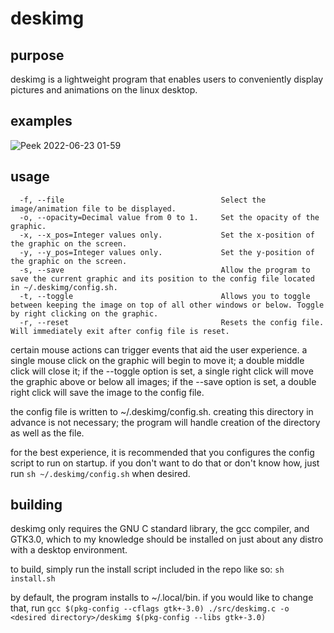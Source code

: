 # deskimg
## purpose
deskimg is a lightweight program that enables users to conveniently display pictures and animations on the linux desktop.

## examples
![Peek 2022-06-23 01-59](https://user-images.githubusercontent.com/59339739/175344013-24051e08-4eed-4719-8a31-9d6431bfeef5.gif)

## usage
```
  -f, --file                                   Select the image/animation file to be displayed.
  -o, --opacity=Decimal value from 0 to 1.     Set the opacity of the graphic.
  -x, --x_pos=Integer values only.             Set the x-position of the graphic on the screen.
  -y, --y_pos=Integer values only.             Set the y-position of the graphic on the screen.
  -s, --save                                   Allow the program to save the current graphic and its position to the config file located in ~/.deskimg/config.sh.
  -t, --toggle                                 Allows you to toggle between keeping the image on top of all other windows or below. Toggle by right clicking on the graphic.
  -r, --reset                                  Resets the config file. Will immediately exit after config file is reset.
```
certain mouse actions can trigger events that aid the user experience. a single mouse click on the graphic will begin to move it; a double middle click will close it; if the --toggle option is set, a single right click will move the graphic above or below all images; if the --save option is set, a double right click will save the image to the config file.

the config file is written to ~/.deskimg/config.sh. creating this directory in advance is not necessary; the program will handle creation of the directory as well as the file.

for the best experience, it is recommended that you configures the config script to run on startup. if you don't want to do that or don't know how, just run `sh ~/.deskimg/config.sh` when desired.

## building
deskimg only requires the GNU C standard library, the gcc compiler, and GTK3.0, which to my knowledge should be installed
on just about any distro with a desktop environment.

to build, simply run the install script included in the repo like so:
`sh install.sh`

by default, the program installs to ~/.local/bin. if you would like to change that, run
`gcc $(pkg-config --cflags gtk+-3.0) ./src/deskimg.c -o <desired directory>/deskimg $(pkg-config --libs gtk+-3.0)`
